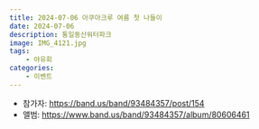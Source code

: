```yaml
---
title: 2024-07-06 아쿠아크루 여름 첫 나들이
date: 2024-07-06
description: 통일동산워터파크
image: IMG_4121.jpg
tags:
    - 야유회
categories:
    - 이벤트
---
```


- 참가자: https://band.us/band/93484357/post/154
- 앨범: https://www.band.us/band/93484357/album/80606461
